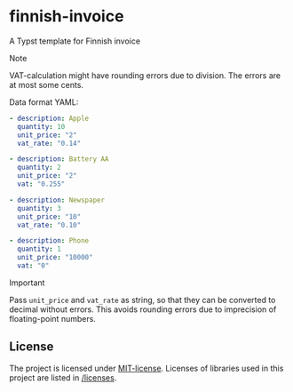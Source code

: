 # finnish-invoice

A Typst template for Finnish invoice

> [!NOTE]
> VAT-calculation might have rounding errors due to division.
> The errors are at most some cents.

Data format YAML:

```yaml
- description: Apple
  quantity: 10
  unit_price: "2"
  vat_rate: "0.14"

- description: Battery AA
  quantity: 2
  unit_price: "2"
  vat: "0.255"

- description: Newspaper
  quantity: 3
  unit_price: "10"
  vat_rate: "0.10"

- description: Phone
  quantity: 1
  unit_price: "10000"
  vat: "0"
```

> [!IMPORTANT]
> Pass `unit_price` and `vat_rate` as string, so that they can be converted to decimal without errors.
> This avoids rounding errors due to imprecision of floating-point numbers.

## License

The project is licensed under [MIT-license](/LICENSE).
Licenses of libraries used in this project are listed in [/licenses](/licenses/).
